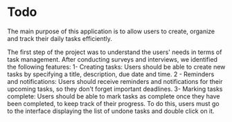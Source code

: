 # Todo

The main purpose of this application is to allow users to create, organize and track their daily tasks efficiently.

The first step of the project was to understand the users' needs in terms of task management. After conducting surveys and interviews, we identified the following features:
1- Creating tasks: Users should be able to create new tasks by specifying a title, description, due date and time.
2 - Reminders and notifications: Users should receive reminders and notifications for their upcoming tasks, so they don't forget important deadlines.
3- Marking tasks complete: Users should be able to mark tasks as complete once they have been completed, to keep track of their progress. To do this, users must go to the interface displaying the list of undone tasks and double click on it.

